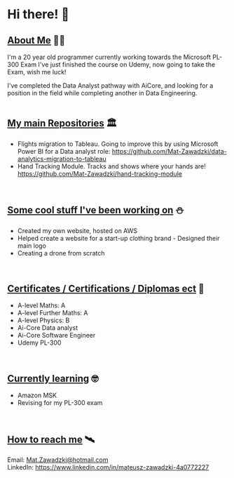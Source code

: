 # Hi there! 👋 
## <ins>About Me</ins> 🏴‍☠️
I'm a 20 year old programmer currently working towards the Microsoft PL-300 Exam
I've just finished the course on Udemy, now going to take the Exam, wish me luck!

I've completed the Data Analyst pathway with AiCore, and looking for a position in the field while completing another in Data Engineering.<br><br>

## <ins>My main Repositories</ins> 🏛️
- Flights migration to Tableau. Going to improve this by using Microsoft Power BI for a Data analyst role:
https://github.com/Mat-Zawadzki/data-analytics-migration-to-tableau
- Hand Tracking Module. Tracks and shows where your hands are!
https://github.com/Mat-Zawadzki/hand-tracking-module
<br>

## <ins>Some cool stuff I've been working on</ins> ⛄
- Created my own website, hosted on AWS 
- Helped create a website for a start-up clothing brand - Designed their main logo
- Creating a drone from scratch
<br>

## <ins>Certificates / Certifications / Diplomas ect</ins> 🪪
- A-level Maths: A
- A-level Further Maths: A
- A-level Physics: B
- Ai-Core Data analyst
- Ai-Core Software Engineer
- Udemy PL-300
<br>

## <ins>Currently learning</ins> 🤓
- Amazon MSK
- Revising for my PL-300 exam
<br> 

## <ins>How to reach me</ins> 🛰️
Email: Mat.Zawadzki@hotmail.com <br>
LinkedIn: https://www.linkedin.com/in/mateusz-zawadzki-4a0772227 



<!--
**Mat-Zawadzki/Mat-Zawadzki** is a ✨ _special_ ✨ repository because its `README.md` (this file) appears on your GitHub profile.

Here are some ideas to get you started:

- 🔭 I’m currently working on ...
- 🌱 I’m currently learning ...
- 👯 I’m looking to collaborate on ...
- 🤔 I’m looking for help with ...
- 💬 Ask me about ...
- 📫 How to reach me: ...
- 😄 Pronouns: ...
- ⚡ Fun fact: ...
-->
